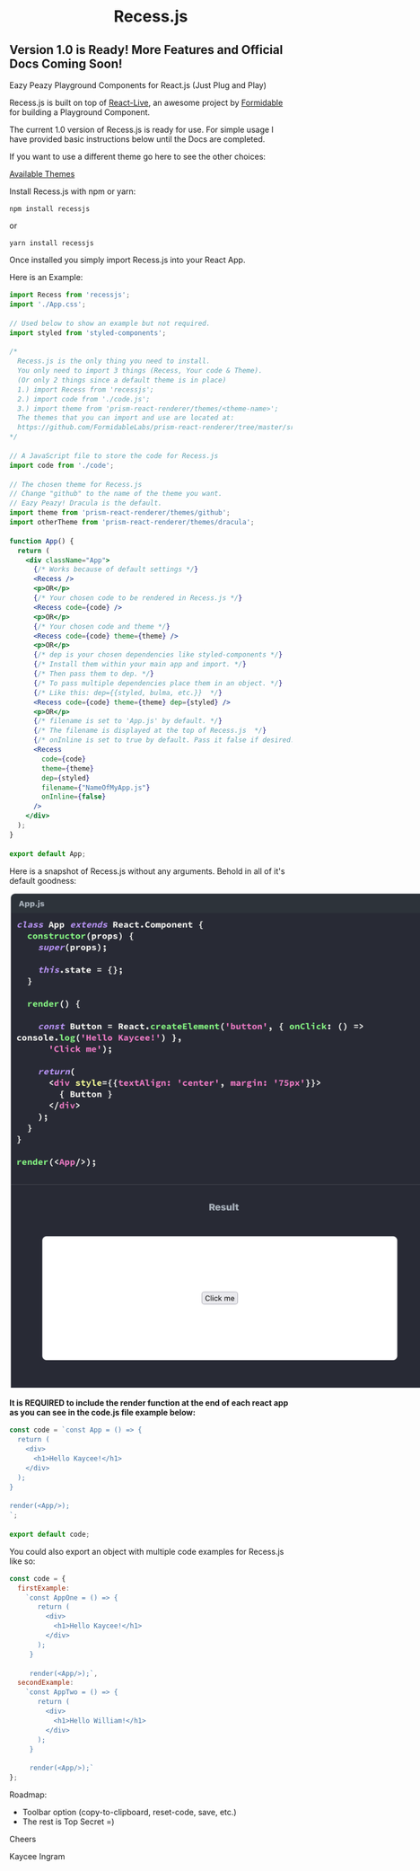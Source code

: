 <h1 align="center">
  Recess.js
</h1>

## Version 1.0 is Ready! More Features and Official Docs Coming Soon!

Eazy Peazy Playground Components for React.js (Just Plug and Play)

Recess.js is built on top of [React-Live](https://github.com/FormidableLabs/react-live), an awesome project by [Formidable](https://formidable.com) for building a Playground Component.

The current 1.0 version of Recess.js is ready for use. For simple usage I have provided basic instructions below until the Docs are completed.

If you want to use a different theme go here to see the other choices:

[Available Themes](https://github.com/FormidableLabs/prism-react-renderer/tree/master/src/themes)

Install Recess.js with npm or yarn:

```console
npm install recessjs
```
or
```console
yarn install recessjs
```
Once installed you simply import Recess.js into your React App.

Here is an Example:

```jsx
import Recess from 'recessjs';
import './App.css';

// Used below to show an example but not required.
import styled from 'styled-components';

/*
  Recess.js is the only thing you need to install.
  You only need to import 3 things (Recess, Your code & Theme).
  (Or only 2 things since a default theme is in place)
  1.) import Recess from 'recessjs';
  2.) import code from './code.js';
  3.) import theme from 'prism-react-renderer/themes/<theme-name>';
  The themes that you can import and use are located at:
  https://github.com/FormidableLabs/prism-react-renderer/tree/master/src/themes
*/

// A JavaScript file to store the code for Recess.js
import code from './code';

// The chosen theme for Recess.js
// Change "github" to the name of the theme you want.
// Eazy Peazy! Dracula is the default.
import theme from 'prism-react-renderer/themes/github';
import otherTheme from 'prism-react-renderer/themes/dracula';

function App() {
  return (
    <div className="App">
      {/* Works because of default settings */}
      <Recess />
      <p>OR</p>
      {/* Your chosen code to be rendered in Recess.js */}
      <Recess code={code} />
      <p>OR</p>
      {/* Your chosen code and theme */}
      <Recess code={code} theme={theme} />
      <p>OR</p>
      {/* dep is your chosen dependencies like styled-components */}
      {/* Install them within your main app and import. */}
      {/* Then pass them to dep. */}
      {/* To pass multiple dependencies place them in an object. */}
      {/* Like this: dep={{styled, bulma, etc.}}  */}
      <Recess code={code} theme={theme} dep={styled} />
      <p>OR</p>
      {/* filename is set to 'App.js' by default. */}
      {/* The filename is displayed at the top of Recess.js  */}
      {/* onInline is set to true by default. Pass it false if desired. */}
      <Recess
        code={code}
        theme={theme}
        dep={styled}
        filename={"NameOfMyApp.js"}
        onInline={false}
      />
    </div>
  );
}

export default App;
```

Here is a snapshot of Recess.js without any arguments.
Behold in all of it's default goodness:

<p align="center">
  <img style="max-width: 750px" height="75%" src="https://raw.githubusercontent.com/KayceeIngram/assets-holder/main/Recessjs_Default.png" alt="Recess.js Default Example"/>
</p>

**It is REQUIRED to include the render function at the end of each react app as you can see in the code.js file example below:**

```jsx
const code = `const App = () => {
  return (
    <div>
      <h1>Hello Kaycee!</h1>
    </div>
  );
}

render(<App/>);
`;

export default code;
```

You could also export an object with multiple code examples for Recess.js like so:

```jsx
const code = {
  firstExample:
    `const AppOne = () => {
       return (
         <div>
           <h1>Hello Kaycee!</h1>
         </div>
       );
     }

     render(<App/>);`,
  secondExample:
    `const AppTwo = () => {
       return (
         <div>
           <h1>Hello William!</h1>
         </div>
       );
     }

     render(<App/>);`
};
```

Roadmap:
  - Toolbar option (copy-to-clipboard, reset-code, save, etc.)
  - The rest is Top Secret =)

Cheers

Kaycee Ingram
